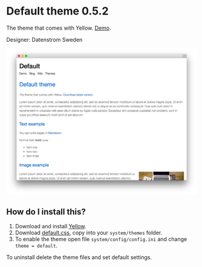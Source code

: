 Default theme 0.5.2
===================
The theme that comes with Yellow. [Demo](http://demo.datenstrom.se/themes/default-theme).

Designer: Datenstrom Sweden

![Screenshot](default-theme.jpg?raw=true)

How do I install this?
----------------------
1. Download and install [Yellow](https://github.com/datenstrom/yellow/).  
2. Download [default.css](default.css?raw=true), copy into your `system/themes` folder.  
3. To enable the theme open file `system/config/config.ini` and change `theme = default`.  

To uninstall delete the theme files and set default settings.